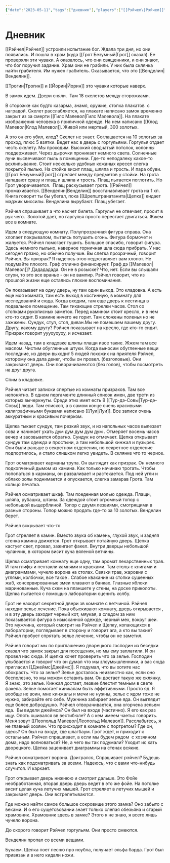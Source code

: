 ```yaml
---
{"date":"2023-05-11","tags":["дневник"],"players":["[[Рэйчел\|Рэйчел]]","[[Грот Безумный]]","[[Шрепштранатанита]]"],"campaign":"GG Dungeon","metadated":true,"dg-publish":true,"permalink":"/11-maya-2023/","dgPassFrontmatter":true}
---
```



# Дневник

[[Рэйчел\|Рэйчел]] устроили испытание бог. Ждала три дня, но они появились. И пошла в храм (куда [[Грот Безумный\|Грот]] сказал). Ее проверяли эти чуваки. А оказалось, что они священники, и они знают, что бог поручил задание. Храм они не грабили. У них была склянка найти грабителя. Им нужен грабитель. Оказывается, что это [[Венделин\|Венделин]].

[[Трогин\|Трогин]] и [[Йорин\|Йорин]] это чуваки которые наверх.

В замок идем. Двери сняли.  Там 18 скелетов между сторожками.

В сторожке как будто казарма, знамя, оружие, стопка плакатов  с наградой. Скелет расслабляется, на плакате написано замок временно закрыт из за смерти [[Гилс Малевол\|Гилс Малевола]]. На плакате изображения человека в приличной одежде. На нем написано [[Клод Малевол\|Клод Малевол]]. Живой или мертвый, 300 золотых.

А это он его убил, клод? Скелет не знает. Соглашается на 10 золотых за проход, плюс 5 взятки. Ведет нас в дверь с горгульями. Горгулья отдает честь скелету. Мы проходим. Высокий сводчатый потолок, колонны поддерживает. Через дырочки проникает немного света. Солнечные лучи высвечивают пыль в помещении. Где-то неподалеку какое-то всхлипывание. Стоит несколько удобных кожаных кресел слегка покрытой пылью. На стойке висит плащ, шляпа и трость. И пара обуви. [[Грот Безумный\|Грот]] стреляет между предметов у стойки. На грота нападают сразу и плащ и шляпа и трость. Плащ пытается поглотить. Но Грот уворачивается.  Плащ раскусывает грота. [[Рэйчел]] промахивается. [[Венделин\|Венделин]] восстанавливает грота на 1 хп. Книга говорит ты бы убегал, пока [[Шрепштранатанита\|Щепка]] кидает мэджик миссилы. Венделина вырубают. Плащ убегает.

Рэйчел спрашивает а что насчет билета. Гаргулья не отвечает, просит в рук чего.  Золотой дает, но гаргулья просто перестает двигаться. Жжем все в комнате.

Идем в следующую комнату. Полупрозрачная фигура справа. Она хлопает покрывалом, пытаясь потушить огонь. Фигура бормочет и жалуется. Рэйчел помогает тушить. Большое спасибо, говорит фигура. Здесь немного пыльно, наверное горничная шла сюда прибрать. У нас сегодня грязно, но обычно получше. Вы слегка прозрачный, говорит Рэйчел. Вы призрак? Я надеюсь этоо недоставляет вам хлопот. Не подумайте плохого. Граф отлично финансирует. Граф дэ [[Малевол\|Малевол]]? Дадададада. Он не в розыске? Что, нет. Если вы слышали слухи, то это все вранье - он не вампир. Рэйчел говорит, что из прошлой жизни еще остались плохие воспоминания.

Он показывает на одну дверь, ну там один выход. Это кладовка. А есть еще моя комната, там есть выход в костинную, в комнату для исследований и сюда. Когда входим, там еще дверь к лестинца в подвальное помещение. Там тикающие стрелки часов. Стол со стопками рукописных заметок. Перед камином стоит кресло, и в нем кто-то сидит. В камине ничего не горит. Там сложены поленья но не зажжены. Сундук, стул, стол, диван.Мы не помешаем вашему другу. Другу, какому другу? Рэйчел показывает на кресло, где кто-то сидит. Призрак говорит уууоуоуоу, и исчезает.

Идем назад, там в кладовке шляпы плащи ивсе такие. Жжем там все маслом. Чистим обугленные штуки. Когда выносим обугленные вещи последние, из двери выходит 5 людей похожих на приятеля Рэйчел, которому она дала денег, чтобы он провел. (безголовые). Они закрывают дверь. Они поворачиваеются (без голов), чтобы посмотреть на друг друга.

Спим в кладовке.

Рэйчел читает записки спертые из комнаты призраков. Там все непонятно. В одном пергаменте длинный список имен, две трети из которых вычеркнуты. Среди этих имет есть В [[Тур-дэ-Совы\|Тур-дэ-Совы]] люди. Там епископ, а в самом конце очень красивыми калиграфичными буквами написано [[Луи\|Луи]]. Все записи очень аккуратным и красивым почерком.

Щепка тыкает сундук, там резкий звук, и из напольных часов вылезает сова и начинает ухать дум дум дум дум дум . Отмеряет восемь часов вечер и засовыается обратно. Сундук не отмечает. Щепка открывает сундук там одежда и простыни, а там небольшой кинжал и пузырек. Они были раньше в секретном отделении, но секретное отделение подпортилось, и стало слишком легко увидеть. В склянке что то черное.

Грот осматривает карманы трупа. Он выглядит как призрак. Он немного подкопченый дымом из камина. Как только начинаю трогать. Чтобы попопаться в карманы, он разваливает и растекается. Под ней угли и облако золы поднимается и опускается, слегка замарав Грота. Там кольцо печатка.

Рэйчел осматривает шкаф. Там поеденная молью одежда. Плащи, шляпа, рубашка, штаны. За одеждой стоит огромный топор с небольшой выщерблиной. Топор с двумя лезвиями, смотрящими в разные стороны. Топор можно продать где-то за 10 золотых. Венделин берет.

Рэйчел вскрывает что-то

Грот стреляет в камин. Вместо звука об камень, глухой звук, и задняя стенка камина движется. Грот открывает потайную дверь. Щепка кастует свет, провал, зажигает факел. Внутри дверцы небольшой чуланчик, в котором висит куча вяленой ветчины.

Щепка осматривает комнату еще одну, там аромат лекарственных трав. И там глифы и пентакли камнями и красками. Там столы с книгами и диаграммами, чучело ворона на столах. Связки трав, жаровни с углями, колбочки, все такое . Слабое квакание из стопки сушенных жаб, консервированные змеи плавают в банках. Глазные яблоки маринованные. Куча схем на планшете у стены, на доске приколоты. Щепка пытается с помощью лаборатории оценить колбу.

Грот не находит секретной двери зв комнате с ветчиной. Рэйчел находит зелье лечение. Пока обыскивают комнату, дверь открывается , и в эту дверь заходит черный кот, мяукая, а следом за ним показывается фигура в изысканной одежде, черный мех, вокруг шеи. Это мужчина, который смотрит на Рэйчел и Щепку, копающихся в лаборатории, поглядывает в сторону и говорит ага, а кто вы такие? Рэйчел пробует спрятать зелье лечение, чтобы он не заметил.

Рэйчел говорит мы по приглашению дворецкого.господин из беседки сказал что замок закрыт для посещения, но мы ему заплатили. И он провел нас сюда. И щепка хочет проверить что за зелье. Господин улыбвается и говорит что он думал что мы злоумышленники, а вас сюда пригласил [[Джеймс\|Джеймс]]. Я подумал, что вы хотите нас обокрасть. Что за зелье? Зелье досталось неизвестно как, если оно бесполезно, то мы можем оставить вам. Он достает такую же склянку. Я знаю, это зелье. Кинжал достает, лезвие блестит темным в свете факела. Зелье помогает кинжалам быть эффетивными. Просто яд. Я вообще не воин, мне кинжалы и мечи не нужны, зелье с ядом тоже не нужно, забирайте его себе. Мужчина забирает зелье яда. Он выглядит еще более добродушно. Рэйчел отворачивается, она огорчена зельем яда.  Вы видели джеймса? Он был на входе (частично). Я его как раз ищу. Опять ошивался вв вестибюле? А с кем имеем чаетьс говорить. Меня зовут [[Леопольд Малевол\|Леопольд Малевол]]. Расслабьтесь, я не главный хозяин. Что происходит в комнате с портретом? Где он, здесь? Он был на входе, где шлагбаум. Грот ждет, и приходит к остальным. Рэйчел спрашивает, а если мы будем рядом  с хозяином дома, надо волноваться? Не, а чего вы так подумали? Уходит ис кать дворецкого. Щепка заценивает диаграммы на стенах всякие.

Рэйчел осматривает ворона. Доигрался, Спрашивает рэйчел? Будешь знать как подсматривать за всеми. Надеюсь, что с вами что-нибудь случится. И каркает.

Грот открывает дверь нижнюю и смотрит дальше. Это Фойе необработанная, вторая дверь дверь ведет в это же фойе. На потолке висит целая куча летучих мышей. Грот стреляет в летучих мышей и закрывает дверь. Они встрепетываются.

Где можно найти самое большое сокровище этого замка? Оно забыто с веками. И о его сущетсвовании знает только слепая обезьяна и старый храмовник. Храмовник здесь в замке? Этого я не знаю, я всего лишь чучело ворона.

До скорого говорит Рэйчел горгульям. Они просто смеются.

Венделин пропал со всеми вещами.

Бухаем. Щепка поет песню про ноубла, получает эльфа барда. Грот был привязан и в него кидали ножи.